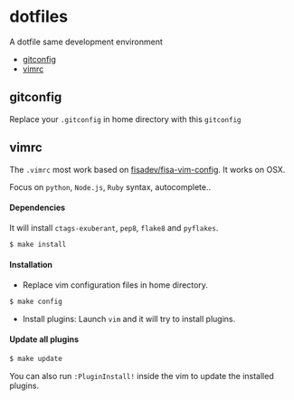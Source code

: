 dotfiles
==========

A dotfile same development environment

- [gitconfig](#gitconfig)
- [vimrc](#vimrc)


## gitconfig
Replace your `.gitconfig` in home directory with this `gitconfig`

## vimrc
The `.vimrc` most work based on [fisadev/fisa-vim-config](https://github.com/fisadev/fisa-vim-config). It works on OSX.

Focus on `python`, `Node.js`, `Ruby` syntax, autocomplete..

#### Dependencies

It will install `ctags-exuberant`, `pep8`, `flake8` and `pyflakes`.

```sh
$ make install
```

#### Installation

* Replace vim configuration files in home directory.

```sh
$ make config
```

* Install plugins: Launch `vim` and it will try to install plugins.

#### Update all plugins

```sh
$ make update
```

You can also run `:PluginInstall!` inside the vim to update the installed plugins.
